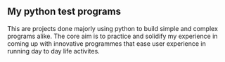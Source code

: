 My python test programs
---
This are projects done majorly using python to build simple and complex programs alike. The core aim is to practice and solidify my experience in coming up with innovative programmes that ease user experience in running day to day life activites.

